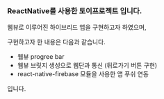 ### ReactNative를 사용한 토이프로젝트 입니다.

웹뷰로 이루어진 하이브리드 앱을 구현하고자 하였으며,

구현하고자 한 내용은 다음과 같습니다.

* 웹뷰 progree bar
* 웹뷰 브릿지 생성으로 웹단과 통신 (뒤로가기 버튼 구현)
* react-native-firebase 모듈을 사용한 앱 푸쉬 연동

입니다.
